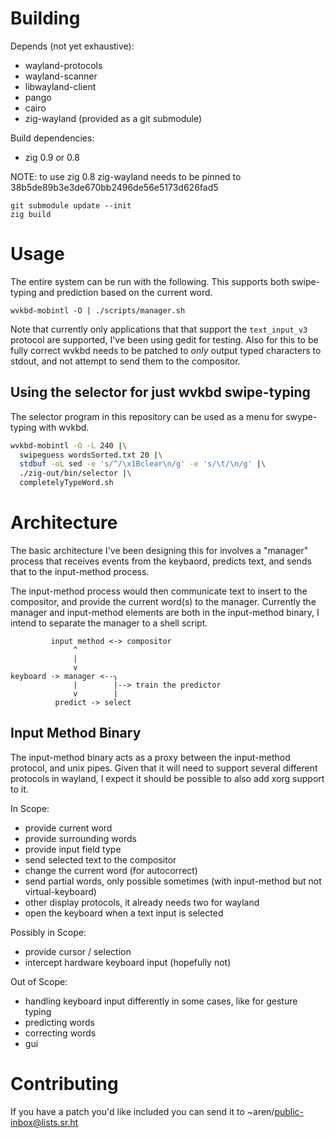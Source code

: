 # Building

Depends (not yet exhaustive):
 - wayland-protocols
 - wayland-scanner
 - libwayland-client
 - pango
 - cairo
 - zig-wayland (provided as a git submodule)

Build dependencies:
 - zig 0.9 or 0.8

NOTE: to use zig 0.8 zig-wayland needs to be pinned to
38b5de89b3e3de670bb2496de56e5173d626fad5

```
git submodule update --init
zig build
```

# Usage

The entire system can be run with the following. This supports both swipe-typing
and prediction based on the current word.

```
wvkbd-mobintl -O | ./scripts/manager.sh
```

Note that currently only applications that that support the `text_input_v3`
protocol are supported, I've been using gedit for testing. Also for this to be
fully correct wvkbd needs to be patched to *only* output typed characters to
stdout, and not attempt to send them to the compositor.


## Using the selector for just wvkbd swipe-typing

The selector program in this repository can be used as a menu for swype-typing
with wvkbd.

```sh
wvkbd-mobintl -O -L 240 |\
  swipeguess wordsSorted.txt 20 |\
  stdbuf -oL sed -e 's/^/\x1Bclear\n/g' -e 's/\t/\n/g' |\
  ./zig-out/bin/selector |\
  completelyTypeWord.sh
```

# Architecture

The basic architecture I've been designing this for involves a "manager" process
that receives events from the keybaord, predicts text, and sends that to the
input-method process.

The input-method process would then communicate text to insert to the
compositor, and provide the current word(s) to the manager. Currently the
manager and input-method elements are both in the input-method binary, I intend
to separate the manager to a shell script.

```
         input method <-> compositor
              ^
              |
              v
keyboard -> manager <--╮
              |        |--> train the predictor
              v        |
          predict -> select
```

## Input Method Binary

The input-method binary acts as a proxy between the input-method
protocol, and unix pipes. Given that it will need to support several different
protocols in wayland, I expect it should be possible to also add xorg support to
it.

In Scope:
 - provide current word
 - provide surrounding words
 - provide input field type
 - send selected text to the compositor
 - change the current word (for autocorrect)
 - send partial words, only possible sometimes
   (with input-method but not virtual-keyboard)
 - other display protocols, it already needs two for wayland
 - open the keyboard when a text input is selected

Possibly in Scope:
 - provide cursor / selection
 - intercept hardware keyboard input (hopefully not)

Out of Scope:
 - handling keyboard input differently in some cases, like for gesture typing
 - predicting words
 - correcting words
 - gui

# Contributing

If you have a patch you'd like included you can send it to
~aren/public-inbox@lists.sr.ht
